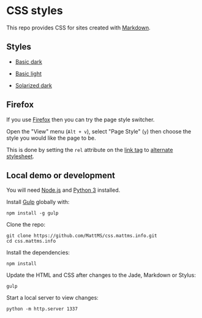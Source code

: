 # CSS styles

This repo provides CSS for sites created with
[Markdown](http://daringfireball.net/projects/markdown/).


## Styles

- [Basic dark](/basic/dark/)

- [Basic light](/basic/light/)

- [Solarized dark](/solarized/dark/)


## Firefox

If you use [Firefox](https://www.mozilla.org/en-GB/firefox/desktop/)
then you can try the page style switcher.

Open the "View" menu (`Alt + v`), select "Page Style" (`y`) then choose
the style you would like the page to be.

This is done by setting the `rel` attribute on the
[link tag](https://developer.mozilla.org/en/docs/Web/HTML/Element/link)
to
[alternate stylesheet](https://developer.mozilla.org/en-US/docs/Web/HTML/Link_types).


## Local demo or development

You will need [Node.js](https://nodejs.org/) and
[Python 3](https://www.python.org/) installed.

Install [Gulp](http://gulpjs.com/) globally with:

	npm install -g gulp

Clone the repo:

	git clone https://github.com/MattMS/css.mattms.info.git
	cd css.mattms.info

Install the dependencies:

	npm install

Update the HTML and CSS after changes to the Jade, Markdown or Stylus:

	gulp

Start a local server to view changes:

	python -m http.server 1337
